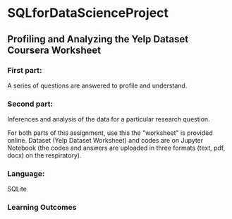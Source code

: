 # SQLforDataScienceProject
## Profiling and Analyzing the Yelp Dataset Coursera Worksheet
### First part:
A series of questions are answered to profile and understand.

### Second part:
Inferences and analysis of the data for a particular research question.

For both parts of this assignment, use this the "worksheet" is provided online. Dataset (Yelp Dataset Worksheet) and codes are on Jupyter Notebook (the codes and answers are uploaded in three formats (text, pdf, docx) on the respiratory).


### Language:
SQLite  

### Learning Outcomes
